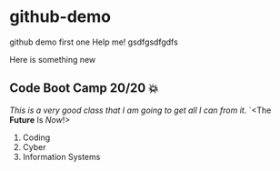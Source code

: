 # github-demo

github demo first one
Help me!
gsdfgsdfgdfs

Here is something new

## Code Boot Camp 20/20 :boom:

_This is a very good class that I am going to get all I can from it._
`<The **Future** Is _Now_!>

1. Coding
2. Cyber
3. Information Systems

